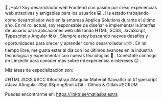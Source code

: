 👋 ¡Hola! Soy desarrollador web Frontend con pasión por crear experiencias web atractivas y amigables para los usuarios 💻 . He estado trabajando como desarrollador web en la empresa Applica Solutions durante el último año. En mi rol actual, soy responsable de diseñar e implementar la interfaz de usuario para aplicaciones web utilizando HTML, SCSS, JavaScript, Typescript y Angular 🛠⚙ . Siempre estoy buscando nuevos desafíos y oportunidades para crecer y aprender como desarrollador 📈🤓 . En mi tiempo libre, me gusta estar al día con los últimos avances en la industria tecnológica y experimentar con nuevas tecnologías 🛴 . Conéctate conmigo en LinkedIn para conocer más sobre mi experiencia e intereses 
 😉 .

Mis áreas de especialización son:

#HTML #CSS #SCC #Bootstrap #Angular Material
#JavaScript #Typescript #Java
#Angular
#Sql #SpringBoot
#Git - Github & Gitlab
#SCRUM

Puedes encontrarme en: https://linktr.ee/matiasbalestra

<!--
**MatiasBalestra/MatiasBalestra** is a ✨ _special_ ✨ repository because its `README.md` (this file) appears on your GitHub profile.

Here are some ideas to get you started:

- 🔭 I’m currently working on ...
- 🌱 I’m currently learning ...
- 👯 I’m looking to collaborate on ...
- 🤔 I’m looking for help with ...
- 💬 Ask me about ...
- 📫 How to reach me: ...
- 😄 Pronouns: ...
- ⚡ Fun fact: ...
-->
